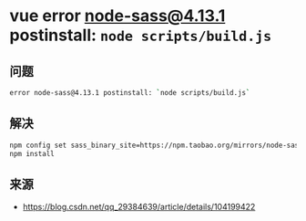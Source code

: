 # vue error node-sass@4.13.1 postinstall: `node scripts/build.js`

## 问题

``` bash
error node-sass@4.13.1 postinstall: `node scripts/build.js`
```

## 解决

``` bash
npm config set sass_binary_site=https://npm.taobao.org/mirrors/node-sass
npm install
```

## 来源

- https://blog.csdn.net/qq_29384639/article/details/104199422
